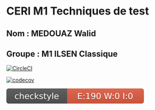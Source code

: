 
# CERI M1 Techniques de test

## Nom : MEDOUAZ Walid

## Groupe : M1 ILSEN Classique

[![CircleCI](https://dl.circleci.com/status-badge/img/circleci/2JfwHbzKnU9fPryeztzuXd/RsjzYroRUjS2JhyNUFtTGh/tree/master.svg?style=svg&circle-token=CCIPAT_ACUNdtExMbbJM9Lt8C3tfM_70d2ec49e780de89972fd843c7e9383e90bfb3e4)](https://dl.circleci.com/status-badge/redirect/circleci/2JfwHbzKnU9fPryeztzuXd/RsjzYroRUjS2JhyNUFtTGh/tree/master)

[![codecov](https://codecov.io/gh/WalidMedouaz/ceri-m1-techniques-de-test/graph/badge.svg?token=NBBDMNA840)](https://codecov.io/gh/WalidMedouaz/ceri-m1-techniques-de-test)

![Checkstyle](target/site/badges/checkstyle-result.svg)